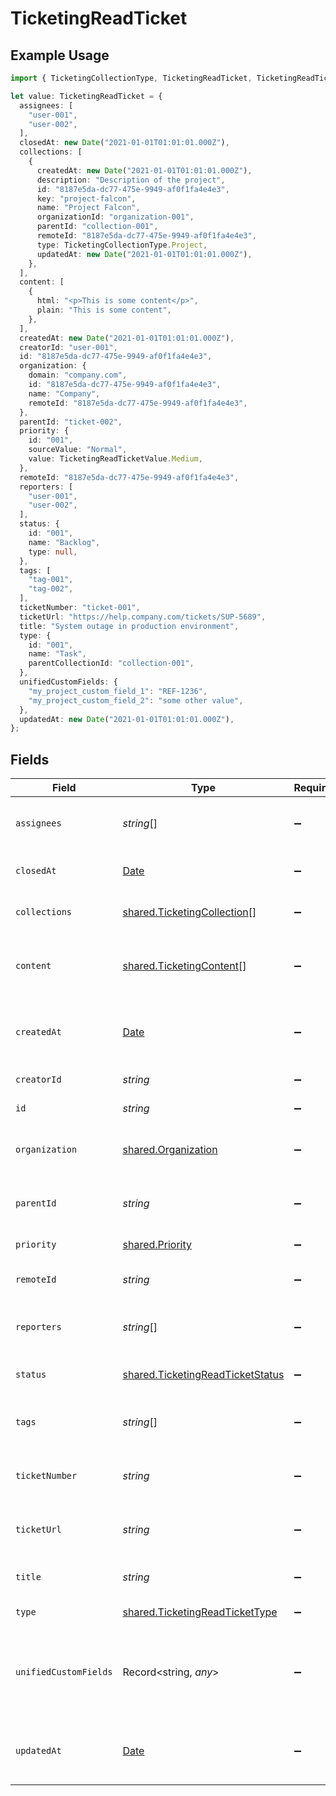 # TicketingReadTicket

## Example Usage

```typescript
import { TicketingCollectionType, TicketingReadTicket, TicketingReadTicketValue } from "@stackone/stackone-client-ts/sdk/models/shared";

let value: TicketingReadTicket = {
  assignees: [
    "user-001",
    "user-002",
  ],
  closedAt: new Date("2021-01-01T01:01:01.000Z"),
  collections: [
    {
      createdAt: new Date("2021-01-01T01:01:01.000Z"),
      description: "Description of the project",
      id: "8187e5da-dc77-475e-9949-af0f1fa4e4e3",
      key: "project-falcon",
      name: "Project Falcon",
      organizationId: "organization-001",
      parentId: "collection-001",
      remoteId: "8187e5da-dc77-475e-9949-af0f1fa4e4e3",
      type: TicketingCollectionType.Project,
      updatedAt: new Date("2021-01-01T01:01:01.000Z"),
    },
  ],
  content: [
    {
      html: "<p>This is some content</p>",
      plain: "This is some content",
    },
  ],
  createdAt: new Date("2021-01-01T01:01:01.000Z"),
  creatorId: "user-001",
  id: "8187e5da-dc77-475e-9949-af0f1fa4e4e3",
  organization: {
    domain: "company.com",
    id: "8187e5da-dc77-475e-9949-af0f1fa4e4e3",
    name: "Company",
    remoteId: "8187e5da-dc77-475e-9949-af0f1fa4e4e3",
  },
  parentId: "ticket-002",
  priority: {
    id: "001",
    sourceValue: "Normal",
    value: TicketingReadTicketValue.Medium,
  },
  remoteId: "8187e5da-dc77-475e-9949-af0f1fa4e4e3",
  reporters: [
    "user-001",
    "user-002",
  ],
  status: {
    id: "001",
    name: "Backlog",
    type: null,
  },
  tags: [
    "tag-001",
    "tag-002",
  ],
  ticketNumber: "ticket-001",
  ticketUrl: "https://help.company.com/tickets/SUP-5689",
  title: "System outage in production environment",
  type: {
    id: "001",
    name: "Task",
    parentCollectionId: "collection-001",
  },
  unifiedCustomFields: {
    "my_project_custom_field_1": "REF-1236",
    "my_project_custom_field_2": "some other value",
  },
  updatedAt: new Date("2021-01-01T01:01:01.000Z"),
};
```

## Fields

| Field                                                                                         | Type                                                                                          | Required                                                                                      | Description                                                                                   | Example                                                                                       |
| --------------------------------------------------------------------------------------------- | --------------------------------------------------------------------------------------------- | --------------------------------------------------------------------------------------------- | --------------------------------------------------------------------------------------------- | --------------------------------------------------------------------------------------------- |
| `assignees`                                                                                   | *string*[]                                                                                    | :heavy_minus_sign:                                                                            | Agents assigned to the ticket                                                                 | [<br/>"user-001",<br/>"user-002"<br/>]                                                        |
| `closedAt`                                                                                    | [Date](https://developer.mozilla.org/en-US/docs/Web/JavaScript/Reference/Global_Objects/Date) | :heavy_minus_sign:                                                                            | The date the ticket was closed                                                                | 2021-01-01T01:01:01.000Z                                                                      |
| `collections`                                                                                 | [shared.TicketingCollection](../../../sdk/models/shared/ticketingcollection.md)[]             | :heavy_minus_sign:                                                                            | Collections the ticket belongs to                                                             |                                                                                               |
| `content`                                                                                     | [shared.TicketingContent](../../../sdk/models/shared/ticketingcontent.md)[]                   | :heavy_minus_sign:                                                                            | Array of content associated with the ticket                                                   |                                                                                               |
| `createdAt`                                                                                   | [Date](https://developer.mozilla.org/en-US/docs/Web/JavaScript/Reference/Global_Objects/Date) | :heavy_minus_sign:                                                                            | The timestamp when the record was created                                                     | 2021-01-01T01:01:01.000Z                                                                      |
| `creatorId`                                                                                   | *string*                                                                                      | :heavy_minus_sign:                                                                            | The creator of the ticket                                                                     | user-001                                                                                      |
| `id`                                                                                          | *string*                                                                                      | :heavy_minus_sign:                                                                            | Unique identifier                                                                             | 8187e5da-dc77-475e-9949-af0f1fa4e4e3                                                          |
| `organization`                                                                                | [shared.Organization](../../../sdk/models/shared/organization.md)                             | :heavy_minus_sign:                                                                            | Organization associated with the ticket                                                       |                                                                                               |
| `parentId`                                                                                    | *string*                                                                                      | :heavy_minus_sign:                                                                            | ID of the parent ticket if this is a sub-ticket                                               | ticket-002                                                                                    |
| `priority`                                                                                    | [shared.Priority](../../../sdk/models/shared/priority.md)                                     | :heavy_minus_sign:                                                                            | Priority of the ticket                                                                        |                                                                                               |
| `remoteId`                                                                                    | *string*                                                                                      | :heavy_minus_sign:                                                                            | Provider's unique identifier                                                                  | 8187e5da-dc77-475e-9949-af0f1fa4e4e3                                                          |
| `reporters`                                                                                   | *string*[]                                                                                    | :heavy_minus_sign:                                                                            | Users who reported the ticket                                                                 | [<br/>"user-001",<br/>"user-002"<br/>]                                                        |
| `status`                                                                                      | [shared.TicketingReadTicketStatus](../../../sdk/models/shared/ticketingreadticketstatus.md)   | :heavy_minus_sign:                                                                            | Current status of the ticket                                                                  |                                                                                               |
| `tags`                                                                                        | *string*[]                                                                                    | :heavy_minus_sign:                                                                            | The tags of the ticket                                                                        | [<br/>"tag-001",<br/>"tag-002"<br/>]                                                          |
| `ticketNumber`                                                                                | *string*                                                                                      | :heavy_minus_sign:                                                                            | The unique ticket number or reference ID                                                      | ticket-001                                                                                    |
| `ticketUrl`                                                                                   | *string*                                                                                      | :heavy_minus_sign:                                                                            | URL to view the ticket in the source system                                                   | https://help.company.com/tickets/SUP-5689                                                     |
| `title`                                                                                       | *string*                                                                                      | :heavy_minus_sign:                                                                            | The title or subject of the ticket                                                            | System outage in production environment                                                       |
| `type`                                                                                        | [shared.TicketingReadTicketType](../../../sdk/models/shared/ticketingreadtickettype.md)       | :heavy_minus_sign:                                                                            | The type of the ticket                                                                        |                                                                                               |
| `unifiedCustomFields`                                                                         | Record<string, *any*>                                                                         | :heavy_minus_sign:                                                                            | Custom Unified Fields configured in your StackOne project                                     | {<br/>"my_project_custom_field_1": "REF-1236",<br/>"my_project_custom_field_2": "some other value"<br/>} |
| `updatedAt`                                                                                   | [Date](https://developer.mozilla.org/en-US/docs/Web/JavaScript/Reference/Global_Objects/Date) | :heavy_minus_sign:                                                                            | The timestamp when the record was last updated                                                | 2021-01-01T01:01:01.000Z                                                                      |